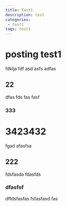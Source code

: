```yaml
---
title: Test1
description: test
categories:
 - test1
tags: test1
---
```

# posting test1

fdklja
fdf
asd
asfs
adfas

## 22
dfas
fds
fas
fasf
### 333

# 3423432
fgad
afasfsa
## 222
fdsfasda
fdasfds
### dfasfsf
dffdsfasfas
fsfasfasd
fas
